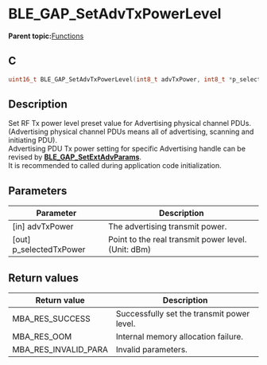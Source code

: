 # BLE\_GAP\_SetAdvTxPowerLevel

**Parent topic:**[Functions](GUID-D235316A-5434-4ADA-AEF5-10D073D0126B.md)

## C

```c
uint16_t BLE_GAP_SetAdvTxPowerLevel(int8_t advTxPower, int8_t *p_selectedTxPower);
```

## Description

Set RF Tx power level preset value for Advertising physical channel PDUs. \(Advertising physical channel PDUs means all of advertising, scanning and initiating PDU\).<br />Advertising PDU Tx power setting for specific Advertising handle can be revised by **[BLE\_GAP\_SetExtAdvParams](GUID-49F8A6C2-190C-4A66-9B87-1E9080DAACF7.md)**.<br />It is recommended to called during application code initialization.

## Parameters

|Parameter|Description|
|---------|-----------|
|\[in\] advTxPower|The advertising transmit power.|
|\[out\] p\_selectedTxPower|Point to the real transmit power level. \(Unit: dBm\)|

## Return values

|Return value|Description|
|------------|-----------|
|MBA\_RES\_SUCCESS|Successfully set the transmit power level.|
|MBA\_RES\_OOM|Internal memory allocation failure.|
|MBA\_RES\_INVALID\_PARA|Invalid parameters.|

